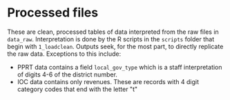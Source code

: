 # Processed files
These are clean, processed tables of data interpreted from the raw
files in `data_raw`. Interpretation is done by the R scripts in the `scripts` 
folder that begin with `1_loadclean`. Outputs seek, for the most part, to 
directly replicate the raw data. Exceptions to this include:

- PPRT data contains a field `local_gov_type` which is a staff interpretation 
of digits 4-6 of the district number.
- IOC data contains only revenues. These are records with 4 digit category 
codes that end with the letter "t"
